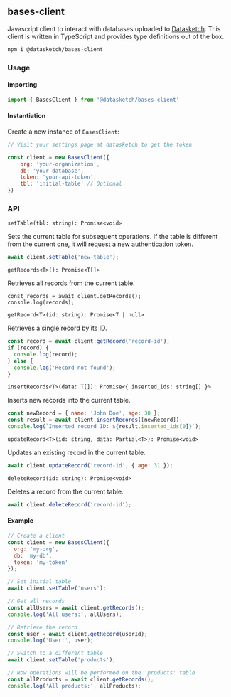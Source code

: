 ## bases-client

Javascript client to interact with databases uploaded to [Datasketch](https://datasketch.co). This client is written in TypeScript and provides type definitions out of the box.

```sh
npm i @datasketch/bases-client
```

### Usage

#### Importing

```js
import { BasesClient } from '@datasketch/bases-client'
```

#### Instantiation

Create a new instance of `BasesClient`:

```js
// Visit your settings page at datasketch to get the token

const client = new BasesClient({
    org: 'your-organization',
    db: 'your-database',
    token: 'your-api-token',
    tbl: 'initial-table' // Optional
})
```
### API

`setTable(tbl: string): Promise<void>`

Sets the current table for subsequent operations. If the table is different from the current one, it will request a new authentication token.

```js
await client.setTable('new-table');
```

`getRecords<T>(): Promise<T[]>`

Retrieves all records from the current table.

```
const records = await client.getRecords();
console.log(records);
```

`getRecord<T>(id: string): Promise<T | null>`

Retrieves a single record by its ID.

```js
const record = await client.getRecord('record-id');
if (record) {
  console.log(record);
} else {
  console.log('Record not found');
}
```

`insertRecords<T>(data: T[]): Promise<{ inserted_ids: string[] }>`

Inserts new records into the current table.

```js
const newRecord = { name: 'John Doe', age: 30 };
const result = await client.insertRecords([newRecord]);
console.log(`Inserted record ID: ${result.inserted_ids[0]}`);
```

`updateRecord<T>(id: string, data: Partial<T>): Promise<void>`

Updates an existing record in the current table.

```js
await client.updateRecord('record-id', { age: 31 });
```

`deleteRecord(id: string): Promise<void>`

Deletes a record from the current table.

```js
await client.deleteRecord('record-id');
```

#### Example

```js
// Create a client
const client = new BasesClient({
  org: 'my-org',
  db: 'my-db',
  token: 'my-token'
});

// Set initial table
await client.setTable('users');

// Get all records
const allUsers = await client.getRecords();
console.log('All users:', allUsers);

// Retrieve the record
const user = await client.getRecord(userId);
console.log('User:', user);

// Switch to a different table
await client.setTable('products');

// Now operations will be performed on the 'products' table
const allProducts = await client.getRecords();
console.log('All products:', allProducts);
```